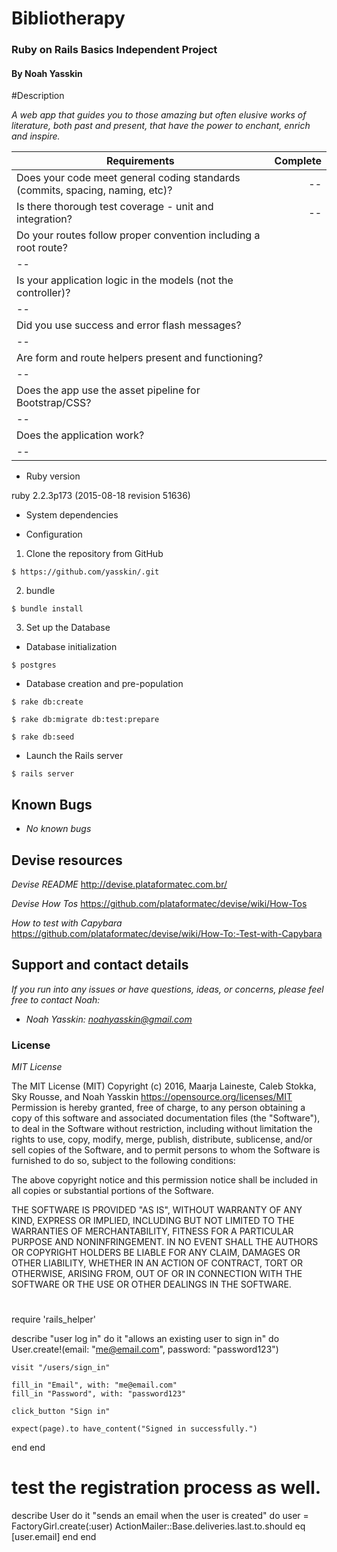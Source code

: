 # Bibliotherapy

### Ruby on Rails Basics Independent Project

#### By Noah Yasskin

#Description

_A web app that guides you to those amazing but often elusive works of literature, both past and present, that have the power to enchant, enrich and inspire._


| Requirements  | Complete  |
| ------------- | ----:|
| Does your code meet general coding standards (commits, spacing, naming, etc)? | -- |
| Is there thorough test coverage - unit and integration? | -- |
| Do your routes follow proper convention including a root route?
 | -- |
| Is your application logic in the models (not the controller)?
 | -- |
| Did you use success and error flash messages?
 | -- |
| Are form and route helpers present and functioning?
 | -- |
| Does the app use the asset pipeline for Bootstrap/CSS?
 | -- |
| Does the application work?
 | -- |

* Ruby version

ruby 2.2.3p173 (2015-08-18 revision 51636)

* System dependencies

* Configuration

1. Clone the repository from GitHub
```
$ https://github.com/yasskin/.git
```
2. bundle
```
$ bundle install
```
3. Set up the Database
* Database initialization
```
$ postgres
```
* Database creation and pre-population
```
$ rake db:create
```
```
$ rake db:migrate db:test:prepare
```
```
$ rake db:seed
```
* Launch the Rails server
```
$ rails server
```

## Known Bugs

* _No known bugs_

## Devise resources

_Devise README_
http://devise.plataformatec.com.br/

_Devise How Tos_
https://github.com/plataformatec/devise/wiki/How-Tos

_How to test with Capybara_
https://github.com/plataformatec/devise/wiki/How-To:-Test-with-Capybara

## Support and contact details

_If you run into any issues or have questions, ideas, or concerns, please feel free to contact Noah:_

* _Noah Yasskin: <a href="mailto:noahyasskin@gmail.com">noahyasskin@gmail.com</a>_

### License

*MIT License*

The MIT License (MIT)
Copyright (c) 2016, Maarja Laineste, Caleb Stokka, Sky Rousse, and Noah Yasskin
https://opensource.org/licenses/MIT
Permission is hereby granted, free of charge, to any person obtaining a copy of this software and associated documentation files (the "Software"), to deal in the Software without restriction, including without limitation the rights to use, copy, modify, merge, publish, distribute, sublicense, and/or sell copies of the Software, and to permit persons to whom the Software is furnished to do so, subject to the following conditions:

The above copyright notice and this permission notice shall be included in all copies or substantial portions of the Software.

THE SOFTWARE IS PROVIDED "AS IS", WITHOUT WARRANTY OF ANY KIND, EXPRESS OR IMPLIED, INCLUDING BUT NOT LIMITED TO THE WARRANTIES OF MERCHANTABILITY, FITNESS FOR A PARTICULAR PURPOSE AND NONINFRINGEMENT. IN NO EVENT SHALL THE AUTHORS OR COPYRIGHT HOLDERS BE LIABLE FOR ANY CLAIM, DAMAGES OR OTHER LIABILITY, WHETHER IN AN ACTION OF CONTRACT, TORT OR OTHERWISE, ARISING FROM, OUT OF OR IN CONNECTION WITH THE SOFTWARE OR THE USE OR OTHER DEALINGS IN THE SOFTWARE.

#


require 'rails_helper'

describe "user log in" do
  it "allows an existing user to sign in" do
    User.create!(email: "me@email.com", password: "password123")

    visit "/users/sign_in"

    fill_in "Email", with: "me@email.com"
    fill_in "Password", with: "password123"

    click_button "Sign in"

    expect(page).to have_content("Signed in successfully.")
  end
end

# test the registration process as well.

describe User do
  it "sends an email when the user is created" do
    user = FactoryGirl.create(:user)
    ActionMailer::Base.deliveries.last.to.should eq [user.email]
  end
end
